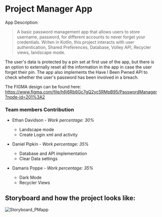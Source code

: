 # Project Manager App

App Description:
>A basic password management app that allows users to store username, password, for different accounts to never forget your credentials. Writen in Kotlin, this project interacts with user authentication, Shared Preferences, Database, Volley API, Recycler views, landscape mode.

The user's data is protected by a pin set at first use of the app, but there is an option to externally reset all the information
in the app in case the user forget their pin. The app also implements the Have I Been Pwned API to check whether the user's password has been involved in a breach.

The FIGMA design can be found here: https://www.figma.com/file/h6j6Rb6Gc7gQ2yc5RMpB95/PasswordManager?node-id=201%3A2


### Team members Contribution


- Ethan Davidson - <i>Work percentage: 30% </i> </br>
  - Landscape mode
  - Create Login xml and activity

- Daniel Pipkin - <i>Work percentage: 35% </i> </br>
  - Database and API implementation
  - Clear Data settings

- Damaris Poppe - <i>Work percentage: 35% </i> </br>
  - Dark Mode
  - Recycler Views

## Storyboard and how the project looks like:

![Storyboard_PMapp](https://user-images.githubusercontent.com/70035439/182038844-694035d0-5430-4845-a8f2-76ece9c78b3d.png)
